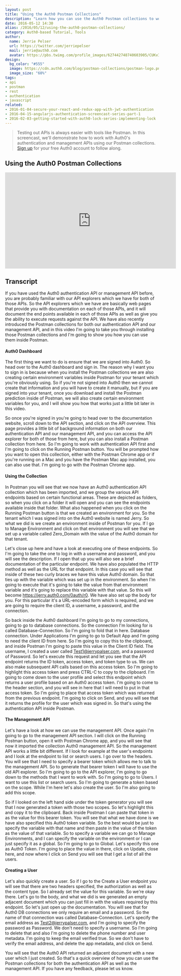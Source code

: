 ```yaml
---
layout: post
title: "Using the Auth0 Postman Collections"
description: "Learn how you can use the Auth0 Postman collections to work with our authentication API and management API inside Postman"
date: 2016-05-12 14:30
alias: /2016/05/12/using-the-auth0-postman-collections/
category: Auth0-based Tutorial, Tools
author: 
  name: Jerrie Pelser
  url: https://twitter.com/jerriepelser
  mail: jerrie@auth0.com
  avatar: https://pbs.twimg.com/profile_images/627442748740603905/CUKvI09u.jpg
design: 
  bg_color: "#555"
  image: https://cdn.auth0.com/blog/postman-collections/postman-logo.png
  image_size: "60%"
tags: 
- api
- postman
- rest
- authentication
- javascript
related:
- 2016-01-04-secure-your-react-and-redux-app-with-jwt-authentication
- 2016-04-15-angularjs-authentication-screencast-series-part-1
- 2016-02-03-getting-started-with-auth0-lock-series-implementing-lock
---
```


> Testing out APIs is always easier with tools like Postman. In this screencast, we'll demonstrate how to work with Auth0's authentication and management APIs using our Postman collections. [Sign up](https://auth0.com/signup) for your free Auth0 account to follow along.

<h2 id="enabling-social-login">Using the Auth0 Postman Collections</h2>

<iframe width="560" height="315" src="https://www.youtube.com/embed/VDUzBn6SzIY" frameborder="0" allowfullscreen></iframe>

## **Transcript**

If you have used the Auth0 authentication API or management API before, you are probably familiar with our API explorers which we have for both of those APIs. So the API explorers which we have are basically web pages that provide you with documentation on each of those APIs, and it will document the end points available in each of those APIs as well as give you the ability to execute requests against the API. We have also recently introduced the Postman collections for both our authentication API and our management API, and in this video I'm going to take you through installing those Postman collections and I'm going to show you how you can use them inside Postman.

#### Auth0 Dashboard

The first thing we want to do is ensure that we are signed into Auth0. So head over to the Auth0 dashboard and sign in. The reason why I want you to sign in is because when you install the Postman collections we are also creating certain environment variables inside Postman for your tenant which you're obviously using. So if you're not signed into Auth0 then we cannot create that information and you will have to create it manually, but if you are signed into your tenant, once you download and install the Postman prediction inside of Postman, we will also create certain environment variables for you, and I will show you how that works just a little bit later in this video.

So once you're signed in you're going to head over to the documentation website, scroll down to the API section, and click on the API overview. This page provides a little bit of background information on both our authentication API and our management API, and you can access the API explorer for both of those from here, but you can also install a Postman collection from here. So I'm going to work with authentication API first and I'm going to click on the Running Postman button. You will be prompted how you want to open this collection, either with the Postman Chrome app or if you're running on a Mac and you have the Postman Mac app installed, you can also use that. I'm going to go with the Postman Chrome app. 

#### Using the Collection

In Postman you will see that we now have an Auth0 authentication API collection which has been imported, and we group the various API endpoints based on certain functional areas. These are depicted as folders, so when you click on a folder it will open and you can see the endpoints available inside that folder. What also happened when you click on the Running Postman button is that we created an environment for you. So the tenant which I was signed into on the Auth0 website is named Jerry. So what we did is we create an environment inside of Postman for you. If I go to Manage Environment and click on that environment you will see that we set up a variable called Zero_Domain with the value of the Auth0 domain for that tenant. 

Let's close up here and have a look at executing one of these endpoints. So I'm going to take the one to log in with a username and password, and you will see the description. If I open that up you will also see a brief documentation of the particular endpoint. We have also populated the HTTP method as well as the URL for that endpoint. In this case you will see that inside of these two curly braces we have this value Auth0 domain. So that ties up with the variable which was set up in the environment. So when I'm going to execute that it's going to take the value from that environment variable and it's going to replace this variable with that value. So this will become https://jerry.auth0.com/0auth/r0. We have also set up the body for you. For this particular it's a URL-encoded form which is required, and we are going to require the client ID, a username, a password, and the connection. 

So back inside the Auth0 dashboard I'm going to go to my connections, going to go to database connections. So the connection I'm looking for is called Database-Connection. So I'm going to fold that in here. Database connection. Under Applications I'm going to go to Default App and I'm going to need the client ID from here. So I'm going to copy this to the clipboard, and inside Postman I'm going to paste this value in the Client ID field. The username, I created a user called Test1@jerrypalser.com, and a password of Password. So let's execute this request and let you see that the API endpoint returns the ID token, access token, and token type to us. We can also make subsequent API calls based on this access token. So I'm going to highlight this access token and press CTRL-C to copy to the clipboard. I'm going to come down to the user profile and select this endpoint which returns a user profile based on an Auth0 access token. I'm going to come to the header section, and you will see in here that I will need to put in that access token. So I'm going to place that access token which was returned from the previous endpoint. I'm going to click on Send, and you will see that it returns the profile for the user which was signed in. So that's using the authentication API inside Postman. 

#### The Management API

Let's have a look at how we can use the management API. Once again I'm going to go to the management API section. I will click on the Running Postman button, open it with Postman Chrome app, and you will see that now it imported the collection Auth0 management API. So the management API works a little bit different. If I look for example at the user's endpoints and I look at the endpoint to list or search users. I go over to the headers. You will see that I need to specify a bearer token which allows me to talk to the management API. So to generate that bearer token I will have to use the old API explorer. So I'm going to go to the API explorer, I'm going to go down to the methods that I want to work with. So I'm going to go to Users. I want to use this list or search users. So I'm going to generate a token based on the scope. While I'm here let's also create the user. So I'm also going to add this scope.

So if I looked on the left hand side under the token generator you will see that I now generated a token with those two scopes. So let's highlight this and copy it to the clipboard. Back inside Postman I can paste that token in as the value for this bearer token. You will see that what we have done is we have also specified this Auth0 token variable. So the best would be just to specify the variable with that name and then paste in the value of the token as the value of that variable. So to specify a variable we can go to Manage Environments, and I can specify the variable on the environment or I can just specify it as a global. So I'm going to go to Global. Let's specify this one as Auth0 Token. I'm going to place the value in there, click on Update, close here, and now where I click on Send you will see that I get a list of all the users. 

#### Creating a User

Let's also quickly create a user. So if I go to the Create a User endpoint you will see that there are two headers specified, the authorization as well as the content type. So I already set the value for this variable. So we're okay there. Let's go to the body, and what we did is we generated an empty adjacent document which you can just fill in with the values required by this endpoint. So let's just open up the documentation. You will see that for Auth0 DB connections we only require an email and a password. So the name of that connection was called Database-Connection. Let's specify the email address as Test2@jerrypalser.com, and I'm going to specify the password as Password. We don't need to specify a username. So I'm going to delete that and also I'm going to delete the phone number and user metadata. I'm going to keep the email verified true. So we don't have to verify the email address, and delete the app metadata, and click on Send. 

You will see that the Auth0 API returned an adjacent document with a new user which I just created. So that's a quick overview of how you can use the Postman collections for both the authentication API as well as the management API. If you have any feedback, please let us know.